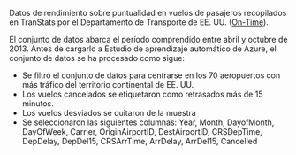 Datos de rendimiento sobre puntualidad en vuelos de pasajeros recopilados en TranStats por el Departamento de Transporte de EE. UU. (<a href="http://www.transtats.bts.gov/DL_SelectFields.asp?Table_ID=236&DB_Short_Name=On-Time">On-Time</a>).<p> </p>El conjunto de datos abarca el período comprendido entre abril y octubre de 2013. Antes de cargarlo a Estudio de aprendizaje automático de Azure, el conjunto de datos se ha procesado como sigue:<ul><li>Se filtró el conjunto de datos para centrarse en los 70 aeropuertos con más tráfico del territorio continental de EE. UU.</li><li>Los vuelos cancelados se etiquetaron como retrasados más de 15 minutos.</li><li>Los vuelos desviados se quitaron de la muestra</li><li>Se seleccionaron las siguientes columnas: Year, Month, DayofMonth, DayOfWeek, Carrier, OriginAirportID, DestAirportID, CRSDepTime, DepDelay, DepDel15, CRSArrTime, ArrDelay, ArrDel15, Cancelled</li></ul>

<!---HONumber=August15_HO6-->